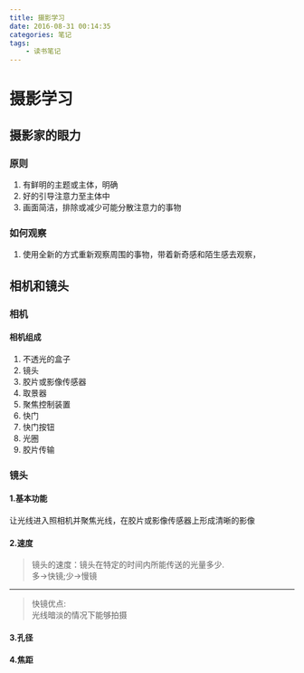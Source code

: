 ```yaml
---
title: 摄影学习
date: 2016-08-31 00:14:35
categories: 笔记
tags: 
	- 读书笔记
---
```

# 摄影学习

## 摄影家的眼力
### 原则
1. 有鲜明的主题或主体，明确
2. 好的引导注意力至主体中
3. 画面简洁，排除或减少可能分散注意力的事物

### 如何观察
1. 使用全新的方式重新观察周围的事物，带着新奇感和陌生感去观察，

## 相机和镜头
### 相机
#### 相机组成
1. 不透光的盒子
2. 镜头
3. 胶片或影像传感器
4. 取景器
5. 聚焦控制装置
6. 快门
7. 快门按钮
8. 光圈
9. 胶片传输
### 镜头
#### 1.基本功能
让光线进入照相机并聚焦光线，在胶片或影像传感器上形成清晰的影像
#### 2.速度
> 镜头的速度：镜头在特定的时间内所能传送的光量多少.  
> 多->快镜;少->慢镜  

---
>快镜优点:  
>光线暗淡的情况下能够拍摄                                                 
#### 3.孔径
> 
#### 4.焦距